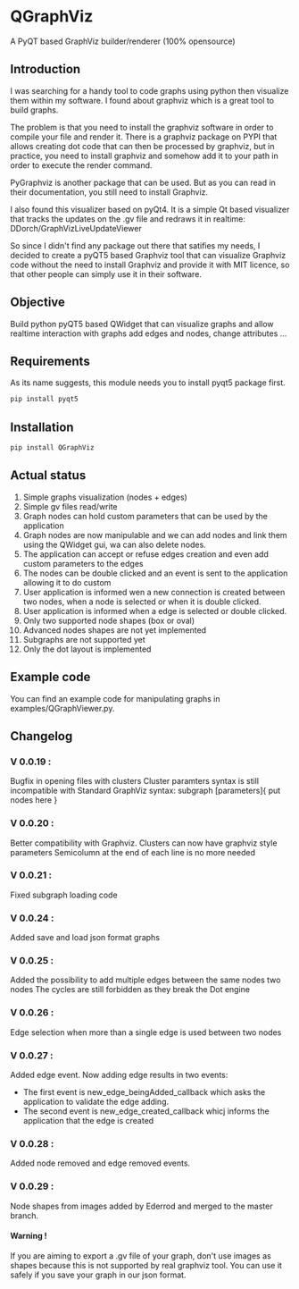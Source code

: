 # QGraphViz
A PyQT based GraphViz builder/renderer (100% opensource)

## Introduction

I was searching for a handy tool to code graphs using python then visualize them within my software. I found about graphviz which is a great tool to build graphs.

The problem is that you need to install the graphviz software in order to compile your file and render it.
There is a graphviz package on PYPI that allows creating dot code that can then be processed by graphviz, but in practice, you need to install graphviz and somehow add it to your path in order to execute the render command.

PyGraphviz is another package that can be used. But as you can read in their documentation, you still need to install Graphviz.

I also found this visualizer based on pyQt4. It is a simple Qt based visualizer that tracks the updates on the .gv file and redraws it in realtime:
DDorch/GraphVizLiveUpdateViewer

So since I didn't find any package out there that satifies my needs, I decided to create a pyQT5 based Graphviz tool that can visualize Graphviz code without the need to install Graphviz and provide it with MIT licence, so that other people can simply use it in their software.

## Objective

Build python pyQT5 based QWidget that can visualize graphs and allow realtime interaction with graphs add edges and nodes, change attributes ...
## Requirements

As its name suggests, this module needs you to install pyqt5 package first.
```bash
pip install pyqt5
```

## Installation
```bash
pip install QGraphViz
```

## Actual status
1. Simple graphs visualization (nodes + edges)
2. Simple gv files read/write
3. Graph nodes can hold custom parameters that can be used by the application
4. Graph nodes are now manipulable and we can add nodes and link them using the QWidget gui, wa can also delete nodes.
5. The application can accept or refuse edges creation and even add custom parameters to the edges
6. The nodes can be double clicked and an event is sent to the application allowing it to do custom
7. User application is informed wen a new connection is created between two nodes, when a node is selected or when it is double clicked.
8. User application is informed when a edge is selected or double clicked.
9. Only two supported node shapes (box or oval)
10. Advanced nodes shapes are not yet implemented
11. Subgraphs are not supported yet
12. Only the dot layout is implemented


## Example code
You can find an example code for manipulating graphs in examples/QGraphViewer.py.

## Changelog
### V 0.0.19 :
Bugfix in opening files with clusters
Cluster paramters syntax is still incompatible with Standard GraphViz syntax:
    subgraph [parameters]{
        put nodes here
    }
### V 0.0.20 :
Better compatibility with Graphviz.
Clusters can now have graphviz style parameters
Semicolumn at the end of each line is no more needed

### V 0.0.21 :
Fixed subgraph loading code

### V 0.0.24 :
Added save and load json format graphs

### V 0.0.25 :
Added the possibility to add multiple edges between the same nodes two nodes
The cycles are still forbidden as they break the Dot engine

### V 0.0.26 :
Edge selection when more than a single edge is used between two nodes

### V 0.0.27 :
Added edge event. Now adding edge results in two events:
 - The first event is new_edge_beingAdded_callback which asks the application to validate the edge adding. 
 - The second event is new_edge_created_callback whicj informs the application that the edge is created
### V 0.0.28 :
Added node removed and edge removed events.
### V 0.0.29 :
Node shapes from images added by Ederrod and merged to the master branch.
#### Warning !
If you are aiming to export a .gv file of your graph, don't use images as shapes because this is not supported by real graphviz tool. 
You can use it safely if you save your graph in our json format.

